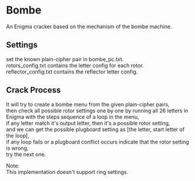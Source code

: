 # Bombe  
An Enigma cracker based on the mechanism of the bombe machine.  

## Settings  
set the known plain-cipher pair in bombe_pc.txt.  
rotors_config.txt contains the letter config for each rotor.  
reflector_config.txt contains the reflector letter config.  

## Crack Process  
It will try to create a bombe menu from the given plain-cipher pairs,  
then check all possible rotor settings one by one by running all 26 letters in Enigma with the steps sequence of a loop in the menu,  
if any letter match it's output letter, then it's a possible rotor setting,  
and we can get the possible plugboard setting as \[the letter, start letter of the loop],  
if any loop fails or a plugboard conflict occurs indicate that the rotor setting is wrong,   
try the next one.  
  
Note:  
This implementation doesn't support ring settings.  
